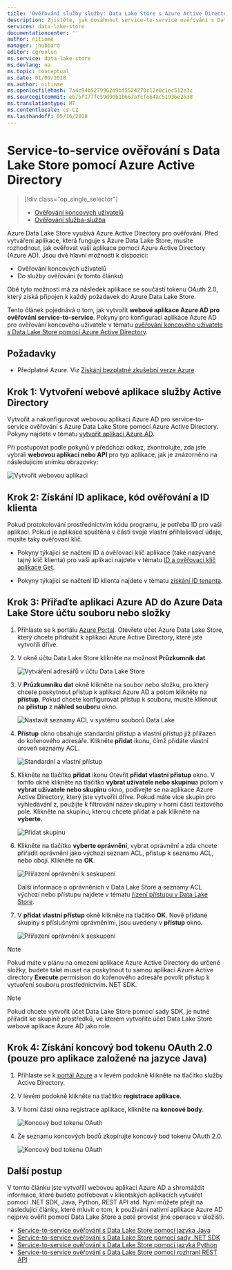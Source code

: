```yaml
---
title: 'Ověřování služby služby: Data Lake Store s Azure Active Directory | Microsoft Docs'
description: Zjistěte, jak dosáhnout service-to-service ověřování s Data Lake Store pomocí Azure Active Directory
services: data-lake-store
documentationcenter: ''
author: nitinme
manager: jhubbard
editor: cgronlun
ms.service: data-lake-store
ms.devlang: na
ms.topic: conceptual
ms.date: 01/09/2018
ms.author: nitinme
ms.openlocfilehash: 7a4c94b5279962d9bf5524270c12e0c1ec512e3c
ms.sourcegitcommit: eb75f177fc59d90b1b667afcfe64ac51936e2638
ms.translationtype: MT
ms.contentlocale: cs-CZ
ms.lasthandoff: 05/16/2018
---
```

# <a name="service-to-service-authentication-with-data-lake-store-using-azure-active-directory"></a>Service-to-service ověřování s Data Lake Store pomocí Azure Active Directory
> [!div class="op_single_selector"]
> * [Ověřování koncových uživatelů](data-lake-store-end-user-authenticate-using-active-directory.md)
> * [Ověřování služba-služba](data-lake-store-service-to-service-authenticate-using-active-directory.md)
> 
>  

Azure Data Lake Store využívá Azure Active Directory pro ověřování. Před vytváření aplikace, která funguje s Azure Data Lake Store, musíte rozhodnout, jak ověřovat vaší aplikace pomocí Azure Active Directory (Azure AD). Jsou dvě hlavní možnosti k dispozici:

* Ověřování koncových uživatelů 
* Do služby ověřování (v tomto článku) 

Obě tyto možnosti má za následek aplikace se součástí tokenu OAuth 2.0, který získá připojen k každý požadavek do Azure Data Lake Store.

Tento článek pojednává o tom, jak vytvořit **webové aplikace Azure AD pro ověřování service-to-service**. Pokyny pro konfiguraci aplikace Azure AD pro ověřování koncového uživatele v tématu [ověřování koncového uživatele s Data Lake Store pomocí Azure Active Directory](data-lake-store-end-user-authenticate-using-active-directory.md).

## <a name="prerequisites"></a>Požadavky
* Předplatné Azure. Viz [Získání bezplatné zkušební verze Azure](https://azure.microsoft.com/pricing/free-trial/).

## <a name="step-1-create-an-active-directory-web-application"></a>Krok 1: Vytvoření webové aplikace služby Active Directory

Vytvořit a nakonfigurovat webovou aplikaci Azure AD pro service-to-service ověřování s Azure Data Lake Store pomocí Azure Active Directory. Pokyny najdete v tématu [vytvořit aplikaci Azure AD](../azure-resource-manager/resource-group-create-service-principal-portal.md).

Při postupovat podle pokynů v předchozí odkaz, zkontrolujte, zda jste vybrali **webovou aplikaci nebo API** pro typ aplikace, jak je znázorněno na následujícím snímku obrazovky:

![Vytvořit webovou aplikaci](./media/data-lake-store-authenticate-using-active-directory/azure-active-directory-create-web-app.png "vytvořit webovou aplikaci")

## <a name="step-2-get-application-id-authentication-key-and-tenant-id"></a>Krok 2: Získání ID aplikace, kód ověřování a ID klienta
Pokud protokolování prostřednictvím kódu programu, je potřeba ID pro vaši aplikaci. Pokud je aplikace spuštěná v části svoje vlastní přihlašovací údaje, musíte taky ověřovací klíč.

* Pokyny týkající se načtení ID a ověřovací klíč aplikace (také nazývané tajný klíč klienta) pro vaši aplikaci najdete v tématu [ID a ověřovací klíč aplikace Get](../azure-resource-manager/resource-group-create-service-principal-portal.md#get-application-id-and-authentication-key).

* Pokyny týkající se načtení ID klienta najdete v tématu [získání ID tenanta](../azure-resource-manager/resource-group-create-service-principal-portal.md#get-tenant-id).

## <a name="step-3-assign-the-azure-ad-application-to-the-azure-data-lake-store-account-file-or-folder"></a>Krok 3: Přiřaďte aplikaci Azure AD do Azure Data Lake Store účtu souboru nebo složky


1. Přihlaste se k portálu [Azure Portal](https://portal.azure.com). Otevřete účet Azure Data Lake Store, který chcete přidružit k aplikaci Azure Active Directory, které jste vytvořili dříve.
2. V okně účtu Data Lake Store klikněte na možnost **Průzkumník dat**.
   
    ![Vytváření adresářů v účtu Data Lake Store](./media/data-lake-store-authenticate-using-active-directory/adl.start.data.explorer.png "vytváření adresářů v účtu Data Lake")
3. V **Průzkumníku dat** okně klikněte na soubor nebo složku, pro který chcete poskytnout přístup k aplikaci Azure AD a potom klikněte na **přístup**. Pokud chcete konfigurovat přístup k souboru, musíte kliknout na **přístup** z **náhled souboru** okno.
   
    ![Nastavit seznamy ACL v systému souborů Data Lake](./media/data-lake-store-authenticate-using-active-directory/adl.acl.1.png "nastavit seznamy ACL v Data Lake systému souborů")
4. **Přístup** okno obsahuje standardní přístup a vlastní přístup již přiřazen do kořenového adresáře. Klikněte **přidat** ikonu, čímž přidáte vlastní úroveň seznamy ACL.
   
    ![Standardní a vlastní přístup](./media/data-lake-store-authenticate-using-active-directory/adl.acl.2.png "standardní a vlastní přístup")
5. Klikněte na tlačítko **přidat** ikonu Otevřít **přidat vlastní přístup** okno. V tomto okně klikněte na tlačítko **vybrat uživatele nebo skupinu**a potom v **vybrat uživatele nebo skupinu** okno, podívejte se na aplikace Azure Active Directory, který jste vytvořili dříve. Pokud máte více skupin pro vyhledávání z, použijte k filtrování název skupiny v horní části textového pole. Klikněte na skupinu, kterou chcete přidat a pak klikněte na **vyberte**.
   
    ![Přidat skupinu](./media/data-lake-store-authenticate-using-active-directory/adl.acl.3.png "přidat skupinu")
6. Klikněte na tlačítko **vyberte oprávnění**, vybrat oprávnění a zda chcete přiřadit oprávnění jako výchozí seznam ACL, přístup k seznamu ACL, nebo obojí. Klikněte na **OK**.
   
    ![Přiřazení oprávnění k seskupení](./media/data-lake-store-authenticate-using-active-directory/adl.acl.4.png "přiřadit oprávnění k seskupení")
   
    Další informace o oprávněních v Data Lake Store a seznamy ACL výchozí nebo přístupu najdete v tématu [řízení přístupu v Data Lake Store](data-lake-store-access-control.md).
7. V **přidat vlastní přístup** okně klikněte na tlačítko **OK**. Nově přidané skupiny s příslušnými oprávněními, jsou uvedeny v **přístup** okno.
   
    ![Přiřazení oprávnění k seskupení](./media/data-lake-store-authenticate-using-active-directory/adl.acl.5.png "přiřadit oprávnění k seskupení")

> [!NOTE]
> Pokud máte v plánu na omezení aplikace Azure Active Directory do určené složky, budete také muset na poskytnout tu samou aplikaci Azure Active directory **Execute** permisison do kořenového adresáře povolit přístup k vytvoření souboru prostřednictvím. NET SDK.

> [!NOTE]
> Pokud chcete vytvořit účet Data Lake Store pomocí sady SDK, je nutné přiřadit ke skupině prostředků, ve kterém vytvoříte účet Data Lake Store webové aplikace Azure AD jako role.
> 
>

## <a name="step-4-get-the-oauth-20-token-endpoint-only-for-java-based-applications"></a>Krok 4: Získání koncový bod tokenu OAuth 2.0 (pouze pro aplikace založené na jazyce Java)

1. Přihlaste se k [portál Azure](https://portal.azure.com) a v levém podokně klikněte na tlačítko služby Active Directory.

2. V levém podokně klikněte na tlačítko **registrace aplikace**.

3. V horní části okna registrace aplikace, klikněte na **koncové body**.

    ![Koncový bod tokenu OAuth](./media/data-lake-store-authenticate-using-active-directory/oauth-token-endpoint.png "koncový bod tokenu OAuth")

4. Ze seznamu koncových bodů zkopírujte koncový bod tokenu OAuth 2.0.

    ![Koncový bod tokenu OAuth](./media/data-lake-store-authenticate-using-active-directory/oauth-token-endpoint-1.png "koncový bod tokenu OAuth")   

## <a name="next-steps"></a>Další postup
V tomto článku jste vytvořili webovou aplikaci Azure AD a shromáždit informace, které budete potřebovat v klientských aplikacích vytvářet pomocí .NET SDK, Java, Python, REST API atd. Nyní můžete přejít na následující články, které mluvit o tom, k používání nativní aplikace Azure AD nejprve ověřit pomocí Data Lake Store a poté provést jiné operace v úložišti.

* [Service-to-service ověřování s Data Lake Store pomocí jazyka Java](data-lake-store-service-to-service-authenticate-java.md)
* [Service-to-service ověřování s Data Lake Store pomocí sady .NET SDK](data-lake-store-service-to-service-authenticate-net-sdk.md)
* [Service-to-service ověřování s Data Lake Store pomocí jazyka Python](data-lake-store-service-to-service-authenticate-python.md)
* [Service-to-service ověřování s Data Lake Store pomocí rozhraní REST API](data-lake-store-service-to-service-authenticate-rest-api.md)


